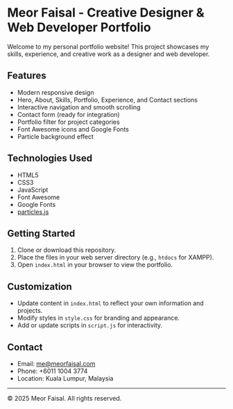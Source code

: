 # Meor Faisal - Creative Designer & Web Developer Portfolio

Welcome to my personal portfolio website! This project showcases my skills, experience, and creative work as a designer and web developer.

## Features
- Modern responsive design
- Hero, About, Skills, Portfolio, Experience, and Contact sections
- Interactive navigation and smooth scrolling
- Contact form (ready for integration)
- Portfolio filter for project categories
- Font Awesome icons and Google Fonts
- Particle background effect

## Technologies Used
- HTML5
- CSS3
- JavaScript
- Font Awesome
- Google Fonts
- [particles.js](https://vincentgarreau.com/particles.js/)

## Getting Started
1. Clone or download this repository.
2. Place the files in your web server directory (e.g., `htdocs` for XAMPP).
3. Open `index.html` in your browser to view the portfolio.

## Customization
- Update content in `index.html` to reflect your own information and projects.
- Modify styles in `style.css` for branding and appearance.
- Add or update scripts in `script.js` for interactivity.

## Contact
- Email: me@meorfaisal.com
- Phone: +6011 1004 3774
- Location: Kuala Lumpur, Malaysia

---

© 2025 Meor Faisal. All rights reserved.
